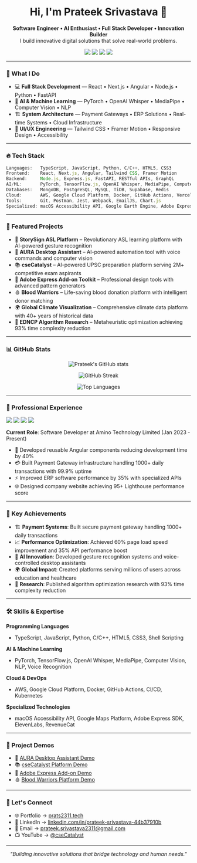 <h1 align="center">Hi, I'm Prateek Srivastava 👋</h1>

<p align="center">
  <b>Software Engineer • AI Enthusiast • Full Stack Developer • Innovation Builder</b><br>
  I build innovative digital solutions that solve real-world problems.
</p>

<p align="center">
  <a href="https://www.linkedin.com/in/prateek-srivastava-44b37910b" target="_blank"><img src="https://img.shields.io/badge/LinkedIn-%230077B5.svg?style=for-the-badge&logo=linkedin&logoColor=white"/></a>
  <a href="https://github.com/prats-2311" target="_blank"><img src="https://img.shields.io/badge/GitHub-%23121011.svg?style=for-the-badge&logo=github&logoColor=white"/></a>
  <a href="https://www.youtube.com/@cseCatalyst" target="_blank"><img src="https://img.shields.io/badge/Youtube-%23FF0000.svg?style=for-the-badge&logo=youtube&logoColor=white"/></a>
  <a href="mailto:prateek.srivastava2311@gmail.com" target="_blank"><img src="https://img.shields.io/badge/Email-%23D14836.svg?style=for-the-badge&logo=gmail&logoColor=white"/></a>
</p>

---

### 🚀 What I Do

- 💻 **Full Stack Development** — React • Next.js • Angular • Node.js • Python • FastAPI
- 🤖 **AI & Machine Learning** — PyTorch • OpenAI Whisper • MediaPipe • Computer Vision • NLP
- 🏗️ **System Architecture** — Payment Gateways • ERP Solutions • Real-time Systems • Cloud Infrastructure
- 🎨 **UI/UX Engineering** — Tailwind CSS • Framer Motion • Responsive Design • Accessibility

---

### 🔥 Tech Stack

```ts
Languages:   TypeScript, JavaScript, Python, C/C++, HTML5, CSS3
Frontend:    React, Next.js, Angular, Tailwind CSS, Framer Motion
Backend:     Node.js, Express.js, FastAPI, RESTful APIs, GraphQL
AI/ML:       PyTorch, TensorFlow.js, OpenAI Whisper, MediaPipe, Computer Vision
Databases:   MongoDB, PostgreSQL, MySQL, TiDB, Supabase, Redis
Cloud:       AWS, Google Cloud Platform, Docker, GitHub Actions, Vercel
Tools:       Git, Postman, Jest, Webpack, EmailJS, Chart.js
Specialized: macOS Accessibility API, Google Earth Engine, Adobe Express SDK
```

---

### 🌟 Featured Projects

- 🤟 **StorySign ASL Platform** – Revolutionary ASL learning platform with AI-powered gesture recognition
- 🤖 **AURA Desktop Assistant** – AI-powered automation tool with voice commands and computer vision
- 📚 **cseCatalyst** – AI-powered UPSC preparation platform serving 2M+ competitive exam aspirants
- 🎨 **Adobe Express Add-on Toolkit** – Professional design tools with advanced pattern generators
- 🩸 **Blood Warriors** – Life-saving blood donation platform with intelligent donor matching
- 🌍 **Global Climate Visualization** – Comprehensive climate data platform with 40+ years of historical data
- 🔬 **EDNCP Algorithm Research** – Metaheuristic optimization achieving 93% time complexity reduction

---

### 📊 GitHub Stats

<p align="center">
  <img src="https://github-readme-stats.vercel.app/api?username=prats-2311&show_icons=true&theme=radical" alt="Prateek's GitHub stats" />
</p>
<p align="center">
  <img src="https://github-readme-streak-stats.herokuapp.com?user=prats-2311&theme=radical" alt="GitHub Streak" />
</p>
<p align="center">
  <img src="https://github-readme-stats.vercel.app/api/top-langs/?username=prats-2311&layout=compact&theme=radical" alt="Top Languages" />
</p>

---

### 💼 Professional Experience

<p align="left">
  <img src="https://img.shields.io/badge/Amino%20Technology-Software%20Developer-blue?style=flat-square" />
  <img src="https://img.shields.io/badge/Sugoi%20Labs-Software%20Developer%20Intern-green?style=flat-square" />
  <img src="https://img.shields.io/badge/Experience-3%2B%20Years-brightgreen?style=flat-square" />
  <img src="https://img.shields.io/badge/Location-Delhi%2C%20India-orange?style=flat-square" />
</p>

**Current Role**: Software Developer at Amino Technology Limited (Jan 2023 - Present)

- 🚀 Developed reusable Angular components reducing development time by 40%
- 💳 Built Payment Gateway infrastructure handling 1000+ daily transactions with 99.9% uptime
- ⚡ Improved ERP software performance by 35% with specialized APIs
- 🌐 Designed company website achieving 95+ Lighthouse performance score

---

### 🎯 Key Achievements

- 🏗️ **Payment Systems**: Built secure payment gateway handling 1000+ daily transactions
- 📈 **Performance Optimization**: Achieved 60% page load speed improvement and 35% API performance boost
- 🤖 **AI Innovation**: Developed gesture recognition systems and voice-controlled desktop assistants
- 🌍 **Global Impact**: Created platforms serving millions of users across education and healthcare
- 🔬 **Research**: Published algorithm optimization research with 93% time complexity reduction

---

### 🛠️ Skills & Expertise

**Programming Languages**

- TypeScript, JavaScript, Python, C/C++, HTML5, CSS3, Shell Scripting

**AI & Machine Learning**

- PyTorch, TensorFlow.js, OpenAI Whisper, MediaPipe, Computer Vision, NLP, Voice Recognition

**Cloud & DevOps**

- AWS, Google Cloud Platform, Docker, GitHub Actions, CI/CD, Kubernetes

**Specialized Technologies**

- macOS Accessibility API, Google Maps Platform, Adobe Express SDK, ElevenLabs, RevenueCat

---

### 🎥 Project Demos

- 🤖 [AURA Desktop Assistant Demo](https://youtu.be/PZizPGygSSk)
- 📚 [cseCatalyst Platform Demo](https://youtu.be/BNEUC7VparI)
- 🎨 [Adobe Express Add-on Demo](https://youtu.be/C3BrRblo6eY)
- 🩸 [Blood Warriors Platform Demo](https://youtu.be/rsiouPnXos0)

---

### 💬 Let's Connect

- 🌐 Portfolio → [prats2311.tech](https://prats2311.tech)
- 💼 LinkedIn → [linkedin.com/in/prateek-srivastava-44b37910b](https://linkedin.com/in/prateek-srivastava-44b37910b)
- 📧 Email → [prateek.srivastava2311@gmail.com](mailto:prateek.srivastava2311@gmail.com)
- 📺 YouTube → [@cseCatalyst](https://www.youtube.com/@cseCatalyst)

---

<p align="center"><em>"Building innovative solutions that bridge technology and human needs."</em></p>
